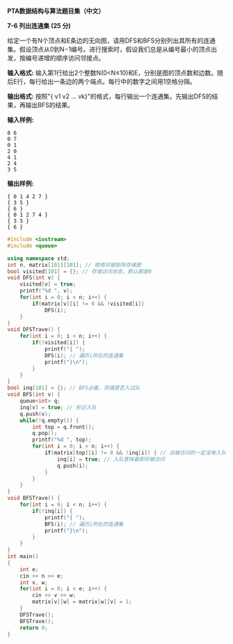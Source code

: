 **PTA数据结构与算法题目集（中文）**

**7-6 列出连通集 (25 分)**

给定一个有N个顶点和E条边的无向图，请用DFS和BFS分别列出其所有的连通集。假设顶点从0到N−1编号。进行搜索时，假设我们总是从编号最小的顶点出发，按编号递增的顺序访问邻接点。

**输入格式:**
输入第1行给出2个整数N(0<N≤10)和E，分别是图的顶点数和边数。随后E行，每行给出一条边的两个端点。每行中的数字之间用1空格分隔。

**输出格式:**
按照"{ v​1​​ v​2​​ ... v​k​​ }"的格式，每行输出一个连通集。先输出DFS的结果，再输出BFS的结果。

**输入样例:**
```
8 6
0 7
0 1
2 0
4 1
2 4
3 5
```

**输出样例:**
```
{ 0 1 4 2 7 }
{ 3 5 }
{ 6 }
{ 0 1 2 7 4 }
{ 3 5 }
{ 6 }
```

```cpp
#include <iostream>
#include <queue>

using namespace std;
int n, matrix[101][101]; // 使用邻接矩阵存储图
bool visited[101] = {}; // 存储访问状态，默认都是0
void DFS(int v) {
    visited[v] = true;
    printf("%d ", v);
    for(int i = 0; i < n; i++) {
        if(matrix[v][i] != 0 && !visited[i]) 
            DFS(i);
    }
}
void DFSTrave() {
    for(int i = 0; i < n; i++) {
        if(!visited[i]) {
            printf("{ ");
            DFS(i); // 遍历i所在的连通集
            printf("}\n");
        }
    }
}
bool inq[101] = {}; // BFS必备，存储是否入过队
void BFS(int v) {
    queue<int> q;
    inq[v] = true; // 标记入队
    q.push(v);
    while(!q.empty()) {
        int top = q.front();
        q.pop();
        printf("%d ", top);
        for(int i = 0; i < n; i++) {
            if(matrix[top][i] != 0 && !inq[i]) { // 没被访问的一定没有入队
                inq[i] = true; // 入队意味着即将被访问
                q.push(i);
            }
        }        
    }
}
void BFSTrave() {
    for(int i = 0; i < n; i++) {
        if(!inq[i]) {
            printf("{ ");
            BFS(i); // 遍历i所在的连通集
            printf("}\n");
        }
    }
}
int main()
{
    int e;
    cin >> n >> e;
    int v, w;
    for(int i = 0; i < e; i++) {
        cin >> v >> w;
        matrix[v][w] = matrix[w][v] = 1;
    }    
    DFSTrave();
    BFSTrave();
    return 0;
}
```